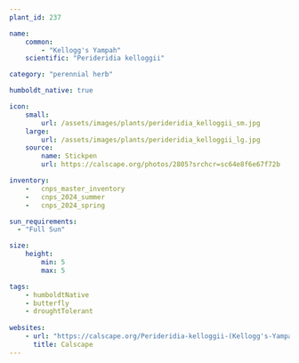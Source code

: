 ```yaml
---
plant_id: 237 

name: 
    common: 
        - "Kellogg's Yampah"  
    scientific: "Perideridia kelloggii"  

category: "perennial herb"

humboldt_native: true

icon: 
    small: 
        url: /assets/images/plants/perideridia_kelloggii_sm.jpg 
    large: 
        url: /assets/images/plants/perideridia_kelloggii_lg.jpg 
    source: 
        name: Stickpen
        url: https://calscape.org/photos/2805?srchcr=sc64e8f6e67f72b 

inventory: 
    -   cnps_master_inventory
    -   cnps_2024_summer
    -   cnps_2024_spring

sun_requirements:
  - "Full Sun"

size:
    height: 
        min: 5
        max: 5 

tags: 
    - humboldtNative
    - butterfly
    - droughtTolerant
 
websites: 
    - url: "https://calscape.org/Perideridia-kelloggii-(Kellogg's-Yampah)"
      title: Calscape
---
```

